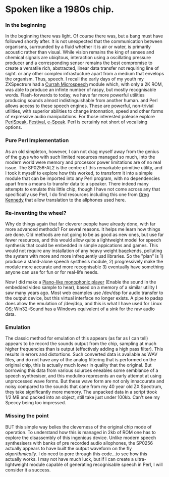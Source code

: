 # Spoken like a 1980s chip.

### In the beginning

In the beginning there was light.  Of course there was, but a bang must have followed shortly after. It is not unexpected that the communication between organisms, surrounded by a fluid whether it is air or water, is primarily acoustic rather than visual.  While vision remains the king of senses and chemical signals are ubiqitous, interaction using a oscillating pressure producer and a corresponding sensor remains the best compromise to create a versatile rich, abstracted, linear data transfer not requiring line of sight. or any other complex infrastucture apart from a medium that envelops the organism.  Thus, speech.  I recall the early days of my youth my ZXSpectrum had a [Currah Microspeech](https://spectrumcomputing.co.uk/zxsr.php?id=8067) module which, with only a 2K ROM, was able to produce an infinte number of raspy, but mostly recognisable words.  Flash-forwards to today, we have far more powerful utilities producing sounds almost indistinguishable from another human. and Perl allows access to these speech engines.  These are powerful, non-trivial utilities, with superior abilities to change intonnation, speed and other forms of expressive audio manipulations.  For those interested polease explore [PerlSpeak](https://metacpan.org/release/JKAMPHAUS/PerlSpeak-2.01/view/lib/PerlSpeak.pm), [Festival](https://metacpan.org/pod/Speech::Festival::Synthesiser), [e-Speak](https://metacpan.org/pod/Speech::eSpeak).  Perl is certainly not short of vocalising options. 

### Pure Perl Implementation

As an old simpleton, however, I can not drag myself away from the genius of the guys who with such limited resources managed so much, into the modern world were memory and processor power limitations are of no real issue.  The SP0256-AL2 is the centre of this remarkable primitive utility, and I took it myself to explore how this worked, to transform it into a simple module that can be imported into any Perl program, with no dependencies apart from a means to transfer data to a speaker.  There indeed many attempts to emulate this little chip, though I have not come across any that specifically use Perl, I do find resources including this one from [Greg Kennedy](https://github.com/greg-kennedy/p5-NRL-TextToPhoneme) that allow translation to the allphones used here.

### Re-inventing the wheel?

Why do things again that far cleverer people have already done, with far more advanced methods? For sevral reasons.  It helps me learn how things are done. Old methods are not going to be as good as new ones, but use far fewer resources, and this would allow quite a lightweight model for speech synthesis that could be embedded in simple appications and games.  This would not require any installation of any heavy weight baqckends, polluting the system with more and more infrequently usd libraries.   So the "plan" is 1) produce a stand-alone speech systhesis module, 2) progressively make the module more accurate and more recognisable 3) eventually have something anyone can use for fun or for real-life needs.

Now I did make a [Piano-like monophonic player](https://github.com/saiftynet/piano) (Enable the sound in the embedded video sample to hear), based on a memory of a similar utility I saw many years ago. Most web examples use /dev/dsp for audio transfer to the output device, but this virtual interface no longer exists.  A pipe to padsp does allow the emulation of /dev/dsp, and this is what I have used for Linux OS; Win32::Sound has a Windows equivalent of a sink for the raw audio data.

### Emulation

The classic method for emulation of this appears (as far as I can tell) appears to be record the sounds output from the chip, sampling at much higher frequencies than is output (effectively adding a high pass filter).  This results in errors and distortions.  Such converted data is available as WAV files, and do not have any of the analog filtering that is performed on the original chip, this is actually much lower in quality that the original.  But borrowing this data from various soiurces eneables some semblance of a speech synthesiser, and this modulino represents an early attempt at using unprocessed wave forms. But these wave form are not only innaccurate and noisy compared to the sounds that cane from my 40 year old ZX Spectrum, they take significantly more memory.  The unpacked data in a script ttook 1/2 MB and packed into an object, still take just under 100kb.  Can't see my Speccy being too impressed.

### Missing the point

BUT this simple way belies the cleverness of the original chip mode of operation.  To understand how this is managed in 2kb of ROM one has to explore the disassembly of this ingenious device. Unlike modern speech synthesisers with banks of pre recorded audio allophones, the SP0256 actually appears to have built the output waveform on the fly *algorithmically*.  I do need to pore through this code...to see how this actually works.  I may not have much luck, but if I can create a ultra-lightweight module capable of generating recognisable speech in Perl, I will consider it a success.


